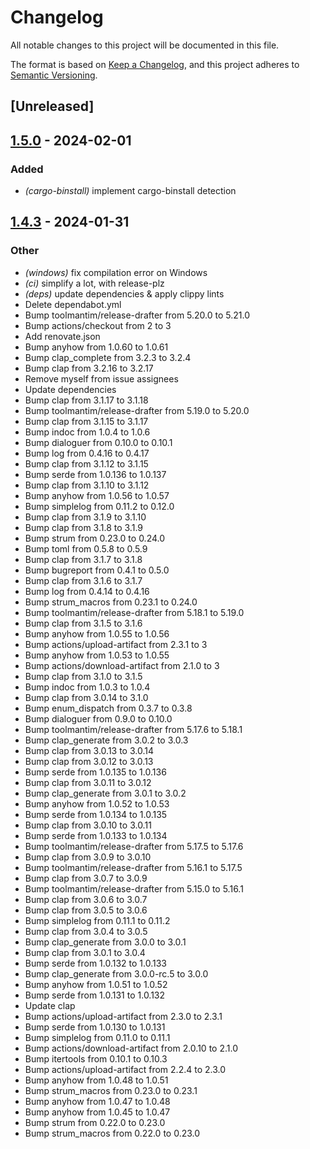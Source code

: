 # Changelog
All notable changes to this project will be documented in this file.

The format is based on [Keep a Changelog](https://keepachangelog.com/en/1.0.0/),
and this project adheres to [Semantic Versioning](https://semver.org/spec/v2.0.0.html).

## [Unreleased]

## [1.5.0](https://github.com/tversteeg/emplace/compare/v1.4.3...v1.5.0) - 2024-02-01

### Added
- *(cargo-binstall)* implement cargo-binstall detection

## [1.4.3](https://github.com/tversteeg/emplace/compare/v1.4.2...v1.4.3) - 2024-01-31

### Other
- *(windows)* fix compilation error on Windows
- *(ci)* simplify a lot, with release-plz
- *(deps)* update dependencies & apply clippy lints
- Delete dependabot.yml
- Bump toolmantim/release-drafter from 5.20.0 to 5.21.0
- Bump actions/checkout from 2 to 3
- Add renovate.json
- Bump anyhow from 1.0.60 to 1.0.61
- Bump clap_complete from 3.2.3 to 3.2.4
- Bump clap from 3.2.16 to 3.2.17
- Remove myself from issue assignees
- Update dependencies
- Bump clap from 3.1.17 to 3.1.18
- Bump toolmantim/release-drafter from 5.19.0 to 5.20.0
- Bump clap from 3.1.15 to 3.1.17
- Bump indoc from 1.0.4 to 1.0.6
- Bump dialoguer from 0.10.0 to 0.10.1
- Bump log from 0.4.16 to 0.4.17
- Bump clap from 3.1.12 to 3.1.15
- Bump serde from 1.0.136 to 1.0.137
- Bump clap from 3.1.10 to 3.1.12
- Bump anyhow from 1.0.56 to 1.0.57
- Bump simplelog from 0.11.2 to 0.12.0
- Bump clap from 3.1.9 to 3.1.10
- Bump clap from 3.1.8 to 3.1.9
- Bump strum from 0.23.0 to 0.24.0
- Bump toml from 0.5.8 to 0.5.9
- Bump clap from 3.1.7 to 3.1.8
- Bump bugreport from 0.4.1 to 0.5.0
- Bump clap from 3.1.6 to 3.1.7
- Bump log from 0.4.14 to 0.4.16
- Bump strum_macros from 0.23.1 to 0.24.0
- Bump toolmantim/release-drafter from 5.18.1 to 5.19.0
- Bump clap from 3.1.5 to 3.1.6
- Bump anyhow from 1.0.55 to 1.0.56
- Bump actions/upload-artifact from 2.3.1 to 3
- Bump anyhow from 1.0.53 to 1.0.55
- Bump actions/download-artifact from 2.1.0 to 3
- Bump clap from 3.1.0 to 3.1.5
- Bump indoc from 1.0.3 to 1.0.4
- Bump clap from 3.0.14 to 3.1.0
- Bump enum_dispatch from 0.3.7 to 0.3.8
- Bump dialoguer from 0.9.0 to 0.10.0
- Bump toolmantim/release-drafter from 5.17.6 to 5.18.1
- Bump clap_generate from 3.0.2 to 3.0.3
- Bump clap from 3.0.13 to 3.0.14
- Bump clap from 3.0.12 to 3.0.13
- Bump serde from 1.0.135 to 1.0.136
- Bump clap from 3.0.11 to 3.0.12
- Bump clap_generate from 3.0.1 to 3.0.2
- Bump anyhow from 1.0.52 to 1.0.53
- Bump serde from 1.0.134 to 1.0.135
- Bump clap from 3.0.10 to 3.0.11
- Bump serde from 1.0.133 to 1.0.134
- Bump toolmantim/release-drafter from 5.17.5 to 5.17.6
- Bump clap from 3.0.9 to 3.0.10
- Bump toolmantim/release-drafter from 5.16.1 to 5.17.5
- Bump clap from 3.0.7 to 3.0.9
- Bump toolmantim/release-drafter from 5.15.0 to 5.16.1
- Bump clap from 3.0.6 to 3.0.7
- Bump clap from 3.0.5 to 3.0.6
- Bump simplelog from 0.11.1 to 0.11.2
- Bump clap from 3.0.4 to 3.0.5
- Bump clap_generate from 3.0.0 to 3.0.1
- Bump clap from 3.0.1 to 3.0.4
- Bump serde from 1.0.132 to 1.0.133
- Bump clap_generate from 3.0.0-rc.5 to 3.0.0
- Bump anyhow from 1.0.51 to 1.0.52
- Bump serde from 1.0.131 to 1.0.132
- Update clap
- Bump actions/upload-artifact from 2.3.0 to 2.3.1
- Bump serde from 1.0.130 to 1.0.131
- Bump simplelog from 0.11.0 to 0.11.1
- Bump actions/download-artifact from 2.0.10 to 2.1.0
- Bump itertools from 0.10.1 to 0.10.3
- Bump actions/upload-artifact from 2.2.4 to 2.3.0
- Bump anyhow from 1.0.48 to 1.0.51
- Bump strum_macros from 0.23.0 to 0.23.1
- Bump anyhow from 1.0.47 to 1.0.48
- Bump anyhow from 1.0.45 to 1.0.47
- Bump strum from 0.22.0 to 0.23.0
- Bump strum_macros from 0.22.0 to 0.23.0
